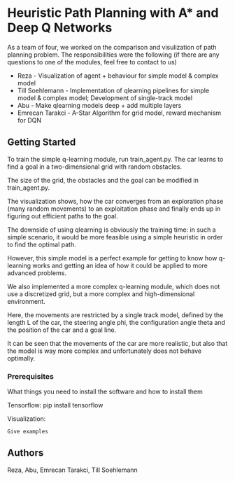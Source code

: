 # Heuristic Path Planning with A* and Deep Q Networks

As a team of four, we worked on the comparison and visulization of path planning problem.
The responsibilities were the following (if there are any questions to one of the modules, feel free to contact to us)
- Reza - Visualization of agent + behaviour for simple model & complex model
- Till Soehlemann - Implementation of qlearning pipelines for simple model & complex model; Development of single-track model
- Abu - Make qlearning models deep + add multiple layers
- Emrecan Tarakci - A-Star Algorithm for grid model, reward mechanism for DQN

## Getting Started

To train the simple q-learning module, run train_agent.py. The car learns to find a goal in a two-dimensional grid with random obstacles.

The size of the grid, the obstacles and the goal can be modified in train_agent.py.

The visualization shows, how the car converges from an exploration phase (many random movements) to an exploitation phase and finally ends up in figuring out efficient paths to the goal.

The downside of using qlearning is obviously the training time: in such a simple scenario, it would be more feasible using a simple heuristic in order to find the optimal path.

However, this simple model is a perfect example for getting to know how q-learning works and getting an idea of how it could be applied to more advanced problems.


We also implemented a more complex q-learning module, which does not use a discretized grid, but a more complex and high-dimensional environment.

Here, the movements are restricted by a single track model, defined by the length L of the car, the steering angle phi, the configuration angle theta and the position of the car and a goal line.

It can be seen that the movements of the car are more realistic, but also that the model is way more complex and unfortunately does not behave optimally.




### Prerequisites

What things you need to install the software and how to install them

Tensorflow: pip install tensorflow

Visualization: 

```
Give examples
```


## Authors

Reza, Abu, Emrecan Tarakci, Till Soehlemann
